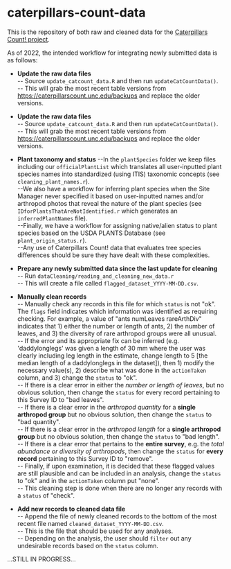 # caterpillars-count-data

This is the repository of both raw and cleaned data for the [Caterpillars Count! project](https://caterpillarscount.unc.edu).

As of 2022, the intended workflow for integrating newly submitted data is as follows:  

* **Update the raw data files**  
-- Source `update_catcount_data.R` and then run `updateCatCountData()`.  
-- This will grab the most recent table versions from https://caterpillarscount.unc.edu/backups and replace the older versions.  

* **Update the raw data files**  
-- Source `update_catcount_data.R` and then run `updateCatCountData()`.  
-- This will grab the most recent table versions from https://caterpillarscount.unc.edu/backups and replace the older versions.  

* **Plant taxonomy and status**
--In the `plantSpecies` folder we keep files including our `officialPlantList` which translates all user-inputted plant species names into standardized (using ITIS) taxonomic concepts (see `cleaning_plant_names.r`).  
--We also have a workflow for inferring plant species when the Site Manager never specified it based on user-inputted names and/or arthropod photos that reveal the nature of the plant species (see `IDforPlantsThatAreNotIdentified.r` which generates an `inferredPlantNames` file).  
--Finally, we have a workflow for assigning native/alien status to plant species based on the USDA PLANTS Database (see `plant_origin_status.r`).  
--Any use of Caterpillars Count! data that evaluates tree species differences should be sure they have dealt with these complexities.  


* **Prepare any newly submitted data since the last update for cleaning**  
-- Run `dataCleaning/reading_and_cleaning_new_data.r`  
-- This will create a file called `flagged_dataset_YYYY-MM-DD.csv`.  
* **Manually clean records**  
-- Manually check any records in this file for which `status` is not "ok". The `flags` field indicates which information was identified as requiring checking. For example, a value of "ants numLeaves rareArthDiv" indicates that 1) either the number or length of ants, 2) the number of leaves, and 3) the diversity of rare arthropod groups were all unusual.  
-- If the error and its appropriate fix can be inferred (e.g. 'daddylonglegs' was given a length of 30 mm where the user was clearly including leg length in the estimate, change length to 5 [the median length of a daddylonglegs in the dataset]), then 1) modify the necessary value(s), 2) describe what was done in the `actionTaken` column, and 3) change the `status` to "ok".  
-- If there is a clear error in either the _number or length of leaves_, but no obvious solution, then change the `status` for every record pertaining to this Survey ID to "bad leaves".  
-- If there is a clear error in the _arthropod quantity_ for a **single arthropod group** but no obvious solution, then change the `status` to "bad quantity".  
-- If there is a clear error in the _arthropod length_ for a **single arthropod group** but no obvious solution, then change the `status` to "bad length".  
-- If there is a clear error that pertains to the **entire survey**, e.g. the _total abundance or diversity of arthropods_, then change the `status` for **every record** pertaining to this Survey ID to "remove".  
-- Finally, if upon examination, it is decided that these flagged values are still plausible and can be included in an analysis, change the `status` to "ok" and in the `actionTaken` column put "none".  
-- This cleaning step is done when there are no longer any records with a `status` of "check".  
* **Add new records to cleaned data file**  
-- Append the file of newly cleaned records to the bottom of the most recent file named `cleaned_dataset_YYYY-MM-DD.csv`.  
-- This is the file that should be used for any analyses.  
-- Depending on the analysis, the user should `filter` out any undesirable records based on the `status` column.  


...STILL IN PROGRESS...
